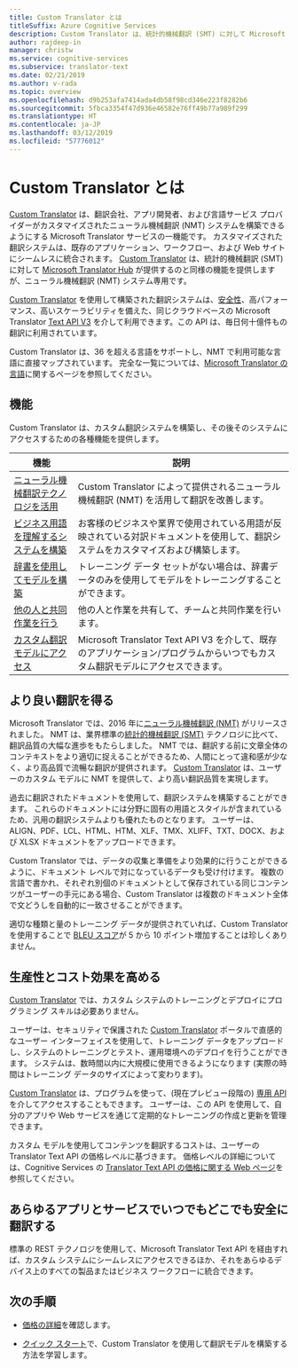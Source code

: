 ```yaml
---
title: Custom Translator とは
titleSuffix: Azure Cognitive Services
description: Custom Translator は、統計的機械翻訳 (SMT) に対して Microsoft Translator Hub が提供するのと同様の機能を提供しますが、ニューラル機械翻訳 (NMT) システム専用です。
author: rajdeep-in
manager: christw
ms.service: cognitive-services
ms.subservice: translator-text
ms.date: 02/21/2019
ms.author: v-rada
ms.topic: overview
ms.openlocfilehash: d9b253afa7414ada4db58f98cd346e223f8282b6
ms.sourcegitcommit: 5fbca3354f47d936e46582e76ff49b77a989f299
ms.translationtype: HT
ms.contentlocale: ja-JP
ms.lasthandoff: 03/12/2019
ms.locfileid: "57776012"
---
```

# <a name="what-is-custom-translator"></a>Custom Translator とは

[Custom Translator](https://portal.customtranslator.azure.ai) は、翻訳会社、アプリ開発者、および言語サービス プロバイダーがカスタマイズされたニューラル機械翻訳 (NMT) システムを構築できるようにする Microsoft Translator サービスの一機能です。 カスタマイズされた翻訳システムは、既存のアプリケーション、ワークフロー、および Web サイトにシームレスに統合されます。 [Custom Translator](https://portal.customtranslator.azure.ai/) は、統計的機械翻訳 (SMT) に対して [Microsoft Translator Hub](https://hub.microsofttranslator.com/) が提供するのと同様の機能を提供しますが、ニューラル機械翻訳 (NMT) システム専用です。

[Custom Translator](https://portal.customtranslator.azure.ai) を使用して構築された翻訳システムは、[安全性](https://cognitive.uservoice.com/knowledgebase/articles/1147537-api-and-customization-confidentiality)、高パフォーマンス、高いスケーラビリティを備えた、同じクラウドベースの Microsoft Translator [Text API V3](https://docs.microsoft.com/azure/cognitive-services/translator/reference/v3-0-translate?tabs=curl) を介して利用できます。この API は、毎日何十億件もの翻訳に利用されています。

Custom Translator は、36 を超える言語をサポートし、NMT で利用可能な言語に直接マップされています。 完全な一覧については、[Microsoft Translator の言語](https://docs.microsoft.com/azure/cognitive-services/translator/language-support#customization)に関するページを参照してください。

## <a name="features"></a>機能

Custom Translator は、カスタム翻訳システムを構築し、その後そのシステムにアクセスするための各種機能を提供します。

|機能  |説明  |
|---------|---------|
|[ニューラル機械翻訳テクノロジを活用](https://blogs.msdn.microsoft.com/translation/2016/11/15/microsoft-translator-launching-neural-network-based-translations-for-all-its-speech-languages/)     |  Custom Translator によって提供されるニューラル機械翻訳 (NMT) を活用して翻訳を改善します。       |
|[ビジネス用語を理解するシステムを構築](what-are-parallel-documents.md)     |  お客様のビジネスや業界で使用されている用語が反映されている対訳ドキュメントを使用して、翻訳システムをカスタマイズおよび構築します。       |
|[辞書を使用してモデルを構築](what-is-dictionary.md)     |   トレーニング データ セットがない場合は、辞書データのみを使用してモデルをトレーニングすることができます。       |
|[他の人と共同作業を行う](how-to-manage-settings.md#share-your-workspace)     |   他の人と作業を共有して、チームと共同作業を行います。     |
|[カスタム翻訳モデルにアクセス](https://docs.microsoft.com/azure/cognitive-services/translator/reference/v3-0-translate?tabs=curl)     |  Microsoft Translator Text API V3 を介して、既存のアプリケーション/プログラムからいつでもカスタム翻訳モデルにアクセスできます。       |

## <a name="get-better-translations"></a>より良い翻訳を得る

Microsoft Translator では、2016 年に[ニューラル機械翻訳 (NMT)](https://blogs.msdn.microsoft.com/translation/2016/11/15/microsoft-translator-launching-neural-network-based-translations-for-all-its-speech-languages/) がリリースされました。 NMT は、業界標準の[統計的機械翻訳 (SMT)](https://en.wikipedia.org/wiki/Statistical_machine_translation) テクノロジに比べて、翻訳品質の大幅な進歩をもたらしました。 NMT では、翻訳する前に文章全体のコンテキストをより適切に捉えることができるため、人間にとって違和感が少なく、より高品質で流暢な翻訳が提供されます。 [Custom Translator](https://portal.customtranslator.azure.ai) は、ユーザーのカスタム モデルに NMT を提供して、より高い翻訳品質を実現します。

過去に翻訳されたドキュメントを使用して、翻訳システムを構築することができます。 これらのドキュメントには分野に固有の用語とスタイルが含まれているため、汎用の翻訳システムよりも優れたものとなります。 ユーザーは、ALIGN、PDF、LCL、HTML、HTM、XLF、TMX、XLIFF、TXT、DOCX、および XLSX ドキュメントをアップロードできます。

Custom Translator では、データの収集と準備をより効果的に行うことができるように、ドキュメント レベルで対になっているデータも受け付けます。 複数の言語で書かれ、それぞれ別個のドキュメントとして保存されている同じコンテンツがユーザーの手元にある場合、Custom Translator は複数のドキュメント全体で文どうしを自動的に一致させることができます。

適切な種類と量のトレーニング データが提供されていれば、Custom Translator を使用することで [BLEU スコア](what-is-bleu-score.md)が 5 から 10 ポイント増加することは珍しくありません。

## <a name="be-productive-and-cost-effective"></a>生産性とコスト効果を高める

[Custom Translator](https://portal.customtranslator.azure.ai) では、カスタム システムのトレーニングとデプロイにプログラミング スキルは必要ありません。

ユーザーは、セキュリティで保護された [Custom Translator](https://portal.customtranslator.azure.ai) ポータルで直感的なユーザー インターフェイスを使用して、トレーニング データをアップロードし、システムのトレーニングとテスト、運用環境へのデプロイを行うことができます。 システムは、数時間以内に大規模に使用できるようになります (実際の時間はトレーニング データのサイズによって変わります)。

[Custom Translator](https://portal.customtranslator.azure.ai) は、プログラムを使って、(現在プレビュー段階の) [専用 API](https://custom-api.cognitive.microsofttranslator.com/swagger/) を介してアクセスすることもできます。 ユーザーは、この API を使用して、自分のアプリや Web サービスを通じて定期的なトレーニングの作成と更新を管理できます。

カスタム モデルを使用してコンテンツを翻訳するコストは、ユーザーの Translator Text API の価格レベルに基づきます。 価格レベルの詳細については、Cognitive Services の [Translator Text API の価格に関する Web ページ](https://azure.microsoft.com/pricing/details/cognitive-services/translator-text-api/)を参照してください。

## <a name="securely-translate-anytime-anywhere-on-all-your-apps-and-services"></a>あらゆるアプリとサービスでいつでもどこでも安全に翻訳する

標準の REST テクノロジを使用して、Microsoft Translator Text API を経由すれば、カスタム システムにシームレスにアクセスできるほか、それをあらゆるデバイス上のすべての製品またはビジネス ワークフローに統合できます。

## <a name="next-steps"></a>次の手順

- [価格の詳細](https://azure.microsoft.com/pricing/details/cognitive-services/translator-text-api/)を確認します。

- [クイック スタート](quickstart-build-deploy-custom-model.md)で、Custom Translator を使用して翻訳モデルを構築する方法を学習します。
